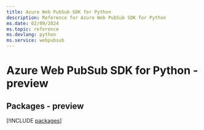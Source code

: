 ```yaml
---
title: Azure Web PubSub SDK for Python
description: Reference for Azure Web PubSub SDK for Python
ms.date: 02/09/2024
ms.topic: reference
ms.devlang: python
ms.service: webpubsub
---
```

# Azure Web PubSub SDK for Python - preview
## Packages - preview
[!INCLUDE [packages](web-pubsub-index.md)]